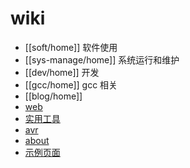 # wiki

* [[soft/home]] 软件使用
* [[sys-manage/home]] 系统运行和维护
* [[dev/home]] 开发 
* [[gcc/home]] gcc 相关
* [[blog/home]]
* [web](web/home) 
* [实用工具](utility/index) 
* [avr](avr/index) 
* [about](about) 
* [示例页面](test/home)
